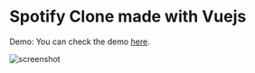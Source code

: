 # Spotify Clone made with Vuejs

Demo: 
You can check the demo [here](https://spotify-clone-roan-one.vercel.app/).

![screenshot](https://github.com/Shair17/spotify-clone/blob/main/screenshot.png)